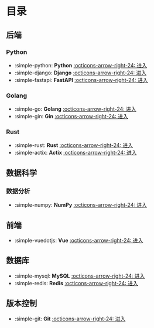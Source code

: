 # 目录

## 后端

### Python

<div class="grid cards" markdown>

- :simple-python: __Python__ [:octicons-arrow-right-24: 进入](./articles/Python/index.md)
- :simple-django: __Django__ [:octicons-arrow-right-24: 进入](./articles/Django/index.md)
- :simple-fastapi: __FastAPI__ [:octicons-arrow-right-24: 进入](./articles/FastAPI/index.md)

</div>

### Golang

<div class="grid cards" markdown>

- :simple-go: __Golang__ [:octicons-arrow-right-24: 进入](./articles/Go/index.md)
- :simple-gin: __Gin__ [:octicons-arrow-right-24: 进入](./articles/Gin/index.md)

</div>

### Rust

<div class="grid cards" markdown>

- :simple-rust: __Rust__ [:octicons-arrow-right-24: 进入](./articles/Rust/index.md)
- :simple-actix: __Actix__ [:octicons-arrow-right-24: 进入](./articles/Actix/index.md)

</div>

## 数据科学

### 数据分析

<div class="grid cards" markdown>

- :simple-numpy: __NumPy__ [:octicons-arrow-right-24: 进入](./articles/NumPy/index.md)

</div>

## 前端

<div class="grid cards" markdown>

- :simple-vuedotjs: __Vue__ [:octicons-arrow-right-24: 进入](./articles/Vue/index.md)

</div>

## 数据库

<div class="grid cards" markdown>

- :simple-mysql: __MySQL__ [:octicons-arrow-right-24: 进入](./articles/DataBase/MySQL/index.md)
- :simple-redis: __Redis__ [:octicons-arrow-right-24: 进入](./articles/DataBase/Redis/index.md)

</div>

## 版本控制

<div class="grid cards" markdown>

- :simple-git: __Git__ [:octicons-arrow-right-24: 进入](./articles/Git/index.md)

</div>
